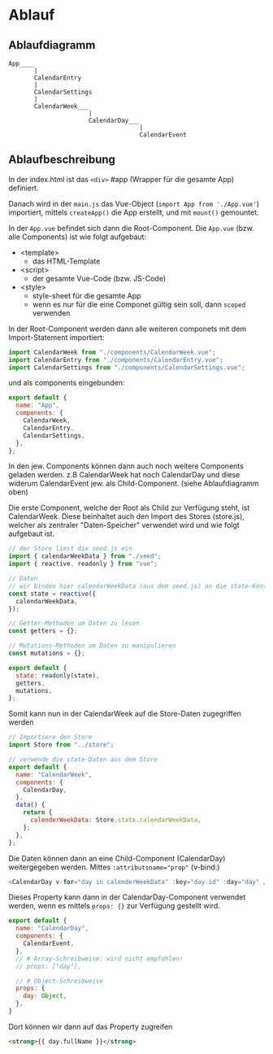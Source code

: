 # Ablauf
## Ablaufdiagramm
```
App____
       |
       CalendarEntry
       |
       CalendarSettings
       |
       CalendarWeek___
                      |
                      CalendarDay___
                                    |
                                    CalendarEvent

```
## Ablaufbeschreibung

In der index.html ist das ```<div>``` #app (Wrapper für die gesamte App) definiert.

Danach wird in der ```main.js``` das Vue-Object (```import App from './App.vue'```) importiert, mittels ```createApp()``` die App erstellt, und mit ```mount()``` gemountet.

In der ```App.vue``` befindet sich dann die Root-Component. 
Die ```App.vue``` (bzw. alle Components) ist wie folgt aufgebaut:
- \<template\>
  - das HTML-Template
- \<script\>
  - der gesamte Vue-Code (bzw. JS-Code)
- \<style\>
  - style-sheet für die gesamte App
  - wenn es nur für die eine Componet gültig sein soll, dann ```scoped``` verwenden

In der Root-Component werden dann alle weiteren componets mit dem Import-Statement importiert:
```js
import CalendarWeek from "./components/CalendarWeek.vue";
import CalendarEntry from "./components/CalendarEntry.vue";
import CalendarSettings from "./components/CalendarSettings.vue";
```
und als components eingebunden:
```js
export default {
  name: "App",
  components: {
    CalendarWeek,
    CalendarEntry,
    CalendarSettings,
  },
};
```
In den jew. Components können dann auch noch weitere Components geladen werden.
z.B CalendarWeek hat noch CalendarDay und diese widerum CalendarEvent jew. als Child-Component. (siehe Ablaufdiagramm oben)

Die erste Component, welche der Root als Child zur Verfügung steht, ist CalendarWeek.
Diese beinhaltet auch den Import des Stores (store.js), welcher als zentraler "Daten-Speicher" verwendet wird und wie folgt aufgebaut ist.
```js
// der Store liest die seed.js ein
import { calendarWeekData } from "./seed";
import { reactive, readonly } from "vue";

// Daten 
// wir binden hier calendarWeekData (aus dem seed.js) an die state-Konstante
const state = reactive({
  calendarWeekData,
});

// Getter-Methoden um Daten zu lesen
const getters = {};

// Mutations-Methoden um Daten zu manipulieren
const mutations = {};

export default {
  state: readonly(state), 
  getters,
  mutations,
};
```
Somit kann nun in der CalendarWeek auf die Store-Daten zugegriffen werden
```js
// Importiere den Store
import Store from "../store";

// verwende die state-Daten aus dem Store
export default {
  name: "CalendarWeek",
  components: {
    CalendarDay,
  },
  data() {
    return {
      calenderWeekData: Store.state.calendarWeekData,
    };
  },
};
```
Die Daten können dann an eine Child-Component (CalendarDay) weitergegeben werden. 
Mittes ```:attributsname="prop"``` (v-bind:)
```js
<CalendarDay v-for="day in calenderWeekData" :key="day.id" :day="day" />
```
Dieses Property kann dann in der CalendarDay-Component verwendet werden, wenn es mittels ```props: {}``` zur Verfügung gestellt wird.
```js
export default {
  name: "CalendarDay",
  components: {
    CalendarEvent,
  },
  // # Array-Schreibweise: wird nicht empfohlen!
  // props: ["day"],

  // # Object-Schreibweise
  props: {
    day: Object,
  },
}
```
Dort können wir dann auf das Property zugreifen
```html
<strong>{{ day.fullName }}</strong>
```



